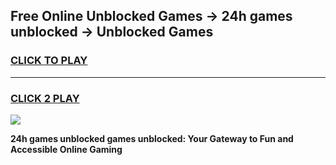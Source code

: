 
## Free Online Unblocked Games → 24h games unblocked → Unblocked Games
<h3>
<a href="https://premium.freeplayer.one?title=24h_games_unblocked&ref=21F">CLICK TO PLAY</a></h3>
<hr>

<h3>
<a href="https://premium.freeplayer.one?title=24h_games_unblocked&ref=21F">CLICK 2 PLAY</a>
  
</h3>

<a href="https://premium.freeplayer.one?title=24h_games_unblocked&ref=21F/"><img src="https://clearcache.store/games.png"></a>


**24h games unblocked games unblocked: Your Gateway to Fun and Accessible Online Gaming**

